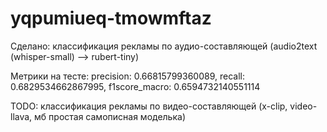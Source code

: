 # yqpumiueq-tmowmftaz

Сделано: классификация рекламы по аудио-составляющей (audio2text (whisper-small) --> rubert-tiny)

Метрики на тесте: precision: 0.66815799360089, recall: 0.6829534662867995, f1score_macro: 0.6594732140551114

TODO: классификация рекламы по видео-составляющей (x-clip, video-llava, мб простая самописная моделька)
